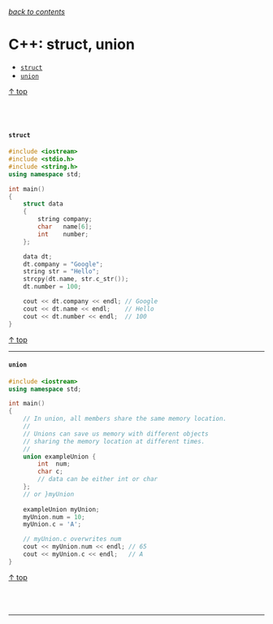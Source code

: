 [*back to contents*](https://github.com/gyuho/learn#contents)
<br>

# C++: struct, union

- [`struct`](#struct)
- [`union`](#union)

[↑ top](#c-character-string)
<br><br><br><br>








#### `struct`

```cpp
#include <iostream>
#include <stdio.h>
#include <string.h>
using namespace std;

int main()
{
	struct data
	{
		string company; 
		char   name[6];
		int    number;
	};

	data dt;
	dt.company = "Google";
	string str = "Hello";
	strcpy(dt.name, str.c_str());
	dt.number = 100;

	cout << dt.company << endl; // Google
	cout << dt.name << endl;    // Hello
	cout << dt.number << endl;  // 100
}

```

[↑ top](#c-character-string)
<hr>









#### `union`

```cpp
#include <iostream>
using namespace std;

int main()
{
	// In union, all members share the same memory location.
	//
	// Unions can save us memory with different objects
	// sharing the memory location at different times.
	//
	union exampleUnion {
		int  num;
		char c;
		// data can be either int or char
	};
	// or }myUnion
	
	exampleUnion myUnion;
	myUnion.num = 10;
	myUnion.c = 'A';

	// myUnion.c overwrites num
	cout << myUnion.num << endl; // 65
	cout << myUnion.c << endl;   // A
}

```

[↑ top](#c-character-string)
<br><br><br><br>
<hr>
